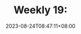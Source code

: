 ---
title: "Weekly 19:"
date: 2023-08-24T08:47:11+08:00
draft: false
tags: []
category: [Weekly]
summary: 
---